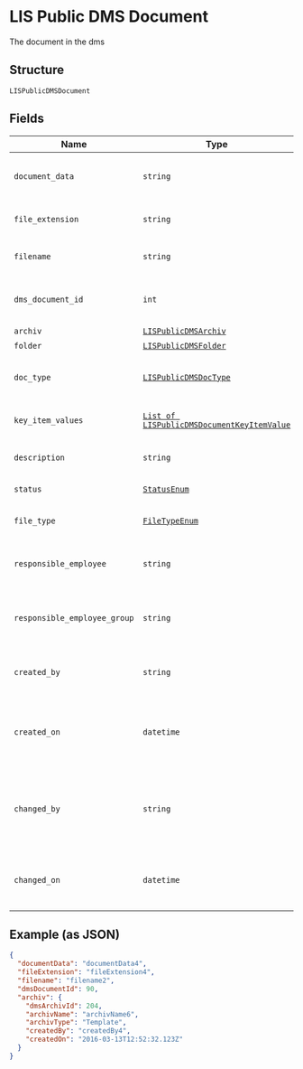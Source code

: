 
# LIS Public DMS Document

The document in the dms

## Structure

`LISPublicDMSDocument`

## Fields

| Name | Type | Tags | Description |
|  --- | --- | --- | --- |
| `document_data` | `string` | Optional | Gets or sets the document data. |
| `file_extension` | `string` | Optional | Gets or sets the file extension. |
| `filename` | `string` | Optional | Gets or sets the filename. |
| `dms_document_id` | `int` | Optional | Gets or sets the DMS document id. |
| `archiv` | [`LISPublicDMSArchiv`](../../doc/models/lis-public-dms-archiv.md) | Optional | DMS Archiv |
| `folder` | [`LISPublicDMSFolder`](../../doc/models/lis-public-dms-folder.md) | Optional | DMS Folder |
| `doc_type` | [`LISPublicDMSDocType`](../../doc/models/lis-public-dms-doc-type.md) | Optional | Customer address data of accounts |
| `key_item_values` | [`List of LISPublicDMSDocumentKeyItemValue`](../../doc/models/lis-public-dms-document-key-item-value.md) | Optional | Gets or sets the key item values. |
| `description` | `string` | Optional | Gets or sets the description. |
| `status` | [`StatusEnum`](../../doc/models/status-enum.md) | Optional | Gets or sets the status. |
| `file_type` | [`FileTypeEnum`](../../doc/models/file-type-enum.md) | Optional | Gets or sets the type of the file. |
| `responsible_employee` | `string` | Optional | Gets or sets the responsible employee. |
| `responsible_employee_group` | `string` | Optional | Gets or sets the responsible employee group. |
| `created_by` | `string` | Optional | Gets or sets the date the item was created. |
| `created_on` | `datetime` | Optional | Gets or sets the name of the user that created this item. |
| `changed_by` | `string` | Optional | Gets or sets the name of the user that made the last change to this item. |
| `changed_on` | `datetime` | Optional | Gets or sets the date of the last change to this item. |

## Example (as JSON)

```json
{
  "documentData": "documentData4",
  "fileExtension": "fileExtension4",
  "filename": "filename2",
  "dmsDocumentId": 90,
  "archiv": {
    "dmsArchivId": 204,
    "archivName": "archivName6",
    "archivType": "Template",
    "createdBy": "createdBy4",
    "createdOn": "2016-03-13T12:52:32.123Z"
  }
}
```

